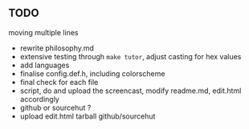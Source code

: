 ## TODO

moving multiple lines

* rewrite philosophy.md
* extensive testing through `make tutor`, adjust casting for hex values
* add languages
* finalise config.def.h, including colorscheme
* final check for each file
* script, do and upload the screencast, modify readme.md, edit.html accordingly
* github or sourcehut ?
* upload
    edit.html
    tarball
    github/sourcehut
